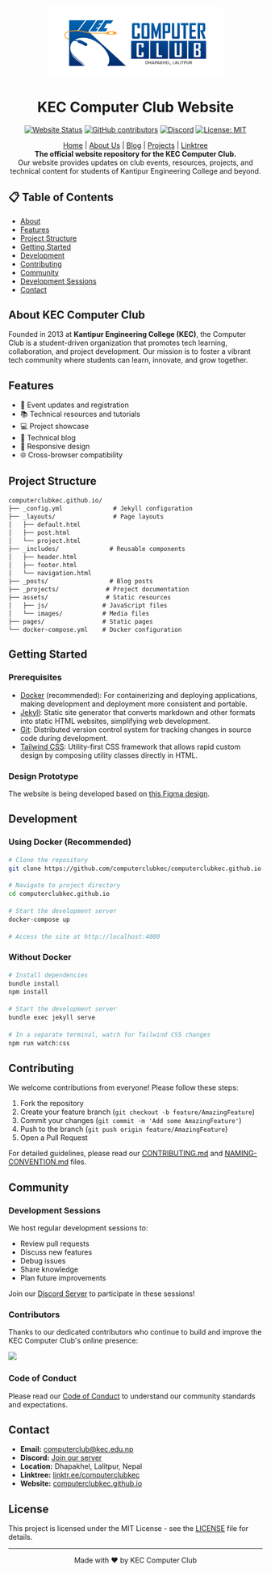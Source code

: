 <div align="center">
<a href="https://kec.edu.np/">
    <img alt="KEC Computer Club" src="assets/images/horizontaldisplaypicture.png" width="350">
</a>

# KEC Computer Club Website

[![Website Status](https://img.shields.io/website?url=https%3A%2F%2Fcomputerclubkec.github.io)](https://computerclubkec.github.io)
[![GitHub contributors](https://img.shields.io/github/contributors/computerclubkec/computerclubkec.github.io)](https://github.com/computerclubkec/computerclubkec.github.io/graphs/contributors)
[![Discord](https://img.shields.io/discord/1120343702657847340?color=7289da&label=Discord&logo=discord&logoColor=white)](https://discord.gg/neMkXj7GC3)
[![License: MIT](https://img.shields.io/badge/License-MIT-yellow.svg)](https://opensource.org/licenses/MIT)
</div>

<div align="center">
    <a href="https://computerclubkec.github.io/">Home</a> |
    <a href="https://computerclubkec.github.io/about/">About Us</a> |
    <a href="https://computerclubkec.github.io/blog/">Blog</a> |
    <a href="https://computerclubkec.github.io/projects/">Projects</a> |
    <a href="https://linktr.ee/computerclubkec">Linktree</a>
</div>

<div align="center">
<strong>The official website repository for the KEC Computer Club.</strong><br>
Our website provides updates on club events, resources, projects, and technical content for students of Kantipur Engineering College and beyond.
</div>

## 📋 Table of Contents
- [About](#about-kec-computer-club)
- [Features](#features)
- [Project Structure](#project-structure)
- [Getting Started](#getting-started)
- [Development](#development)
- [Contributing](#contributing)
- [Community](#community)
- [Development Sessions](#development-sessions)
- [Contact](#contact)

## About KEC Computer Club

Founded in 2013 at **Kantipur Engineering College (KEC)**, the Computer Club is a student-driven organization that promotes tech learning, collaboration, and project development. Our mission is to foster a vibrant tech community where students can learn, innovate, and grow together.

## Features

- 🎯 Event updates and registration
- 📚 Technical resources and tutorials
- 💻 Project showcase
- 📝 Technical blog
- 📱 Responsive design
- 🌐 Cross-browser compatibility

## Project Structure

```
computerclubkec.github.io/
├── _config.yml              # Jekyll configuration
├── _layouts/                # Page layouts
│   ├── default.html
│   ├── post.html
│   └── project.html
├── _includes/              # Reusable components
│   ├── header.html
│   ├── footer.html
│   └── navigation.html
├── _posts/                 # Blog posts
├── _projects/             # Project documentation
├── assets/                # Static resources
│   ├── js/               # JavaScript files
│   └── images/           # Media files
├── pages/                # Static pages
└── docker-compose.yml    # Docker configuration
```

## Getting Started

### Prerequisites

- [Docker](https://www.docker.com/) (recommended): For containerizing and deploying applications, making development and deployment more consistent and portable.
- [Jekyll](https://jekyllrb.com/): Static site generator that converts markdown and other formats into static HTML websites, simplifying web development.
- [Git](https://git-scm.com/):  Distributed version control system for tracking changes in source code during development.
- [Tailwind CSS](https://tailwindcss.com/): Utility-first CSS framework that allows rapid custom design by composing utility classes directly in HTML.

### Design Prototype

The website is being developed based on [this Figma design](https://www.figma.com/design/dWPncZwMB3Im5qntztKgpe/Computer-Club-Website?node-id=0-1&t=snFpqhd7gHsoBQL7-1).

## Development

### Using Docker (Recommended)

```bash
# Clone the repository
git clone https://github.com/computerclubkec/computerclubkec.github.io.git

# Navigate to project directory
cd computerclubkec.github.io

# Start the development server
docker-compose up

# Access the site at http://localhost:4000
```

### Without Docker

```bash
# Install dependencies
bundle install
npm install

# Start the development server
bundle exec jekyll serve

# In a separate terminal, watch for Tailwind CSS changes
npm run watch:css
```

## Contributing

We welcome contributions from everyone! Please follow these steps:

1. Fork the repository
2. Create your feature branch (`git checkout -b feature/AmazingFeature`)
3. Commit your changes (`git commit -m 'Add some AmazingFeature'`)
4. Push to the branch (`git push origin feature/AmazingFeature`)
5. Open a Pull Request

For detailed guidelines, please read our [CONTRIBUTING.md](CONTRIBUTING.md) and [NAMING-CONVENTION.md](NAMING-CONVENTION.md) files.

## Community

### Development Sessions

We host regular development sessions to:
- Review pull requests
- Discuss new features
- Debug issues
- Share knowledge
- Plan future improvements

Join our [Discord Server](https://discord.gg/neMkXj7GC3) to participate in these sessions!

### Contributors

Thanks to our dedicated contributors who continue to build and improve the KEC Computer Club's online presence:

<a href="https://github.com/computerclubkec/computerclubkec.github.io/graphs/contributors">
  <img src="https://contrib.rocks/image?repo=computerclubkec/computerclubkec.github.io&max=400&columns=20" />
</a>

### Code of Conduct

Please read our [Code of Conduct](CODE_OF_CONDUCT.md) to understand our community standards and expectations.

## Contact

- **Email:** [computerclub@kec.edu.np](mailto:computerclub@kec.edu.np)
- **Discord:** [Join our server](https://discord.gg/YOUR_INVITE_LINK)
- **Location:** Dhapakhel, Lalitpur, Nepal
- **Linktree:** [linktr.ee/computerclubkec](https://linktr.ee/computerclubkec)
- **Website:** [computerclubkec.github.io](https://computerclubkec.github.io)

## License

This project is licensed under the MIT License - see the [LICENSE](LICENSE) file for details.

---

<div align="center">
Made with ❤️ by KEC Computer Club
</div>